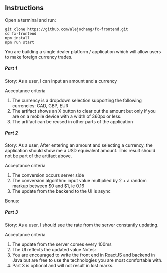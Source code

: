 ## Instructions
Open a terminal and run:
```shell
git clone https://github.com/alejochang/fx-frontend.git
cd fx-frontend
npm install
npm run start
```
You are building a single dealer platform / application which will allow users to make foreign currency trades.

##### Part 1
Story: As a user, I can input an amount and a currency

Acceptance criteria
1. The currency is a dropdown selection supporting the following currencies: CAD, GBP, EUR
2. The artifact shows an X button to clear out the amount but only if you are on a mobile device with a width of
360px or less.
3. The artifact can be reused in other parts of the application

##### Part 2
Story: As a user, After entering an amount and selecting a currency, the application should show me a USD equivalent
amount. This result should not be part of the artifact above.

Acceptance criteria
1. The conversion occurs server side
2. The conversion algorithm: input value multiplied by 2 + a random markup between $0 and $1, ie 0.16
3. The update from the backend to the UI is async

Bonus:
##### Part 3
Story: As a user, I should see the rate from the server constantly updating.

Acceptance criteria
1. The update from the server comes every 100ms
2. The UI reflects the updated value
Notes:
1. You are encouraged to write the front end in ReactJS and backend in Java but are free to use the technologies
you are most comfortable with.
2. Part 3 is optional and will not result in lost marks.
